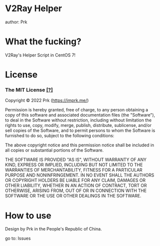 # V2Ray Helper
author: Prk

# What the fucking?

V2Ray's Helper Script in CentOS 7!


# License

### **The MIT License** [[?]](https://opensource.org/licenses/MIT)

Copyright © 2022 Prk (https://imprk.me/)

Permission is hereby granted, free of charge, to any person obtaining a copy of this software and associated documentation files (the "Software"), to deal in the Software without restriction, including without limitation the rights to use, copy, modify, merge, publish, distribute, sublicense, and/or sell copies of the Software, and to permit persons to whom the Software is furnished to do so, subject to the following conditions:

The above copyright notice and this permission notice shall be included in all copies or substantial portions of the Software.

THE SOFTWARE IS PROVIDED "AS IS", WITHOUT WARRANTY OF ANY KIND, EXPRESS OR IMPLIED, INCLUDING BUT NOT LIMITED TO THE WARRANTIES OF MERCHANTABILITY, FITNESS FOR A PARTICULAR PURPOSE AND NONINFRINGEMENT. IN NO EVENT SHALL THE AUTHORS OR COPYRIGHT HOLDERS BE LIABLE FOR ANY CLAIM, DAMAGES OR OTHER LIABILITY, WHETHER IN AN ACTION OF CONTRACT, TORT OR OTHERWISE, ARISING FROM, OUT OF OR IN CONNECTION WITH THE SOFTWARE OR THE USE OR OTHER DEALINGS IN THE SOFTWARE.


# How to use

Design by Prk in the People's Republic of China.

go to: Issues
